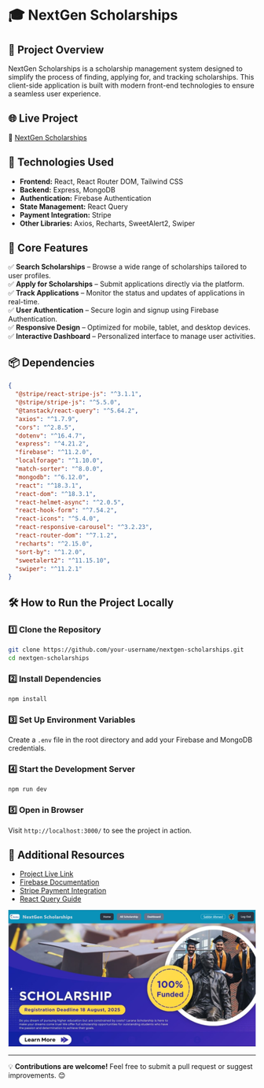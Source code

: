 # 🎓 NextGen Scholarships

## 📌 Project Overview
NextGen Scholarships is a scholarship management system designed to simplify the process of finding, applying for, and tracking scholarships. This client-side application is built with modern front-end technologies to ensure a seamless user experience.

## 🌐 Live Project
🔗 [NextGen Scholarships](https://nextgen-scholarships.web.app/)


## 🚀 Technologies Used
- **Frontend:** React, React Router DOM, Tailwind CSS
- **Backend:** Express, MongoDB
- **Authentication:** Firebase Authentication
- **State Management:** React Query
- **Payment Integration:** Stripe
- **Other Libraries:** Axios, Recharts, SweetAlert2, Swiper

## 🎯 Core Features
✅ **Search Scholarships** – Browse a wide range of scholarships tailored to user profiles.  
✅ **Apply for Scholarships** – Submit applications directly via the platform.  
✅ **Track Applications** – Monitor the status and updates of applications in real-time.  
✅ **User Authentication** – Secure login and signup using Firebase Authentication.  
✅ **Responsive Design** – Optimized for mobile, tablet, and desktop devices.  
✅ **Interactive Dashboard** – Personalized interface to manage user activities.  

## 📦 Dependencies
```json
{
  "@stripe/react-stripe-js": "^3.1.1",
  "@stripe/stripe-js": "^5.5.0",
  "@tanstack/react-query": "^5.64.2",
  "axios": "^1.7.9",
  "cors": "^2.8.5",
  "dotenv": "^16.4.7",
  "express": "^4.21.2",
  "firebase": "^11.2.0",
  "localforage": "^1.10.0",
  "match-sorter": "^8.0.0",
  "mongodb": "^6.12.0",
  "react": "^18.3.1",
  "react-dom": "^18.3.1",
  "react-helmet-async": "^2.0.5",
  "react-hook-form": "^7.54.2",
  "react-icons": "^5.4.0",
  "react-responsive-carousel": "^3.2.23",
  "react-router-dom": "^7.1.2",
  "recharts": "^2.15.0",
  "sort-by": "^1.2.0",
  "sweetalert2": "^11.15.10",
  "swiper": "^11.2.1"
}
```

## 🛠 How to Run the Project Locally
### 1️⃣ Clone the Repository
```sh
git clone https://github.com/your-username/nextgen-scholarships.git
cd nextgen-scholarships
```

### 2️⃣ Install Dependencies
```sh
npm install
```

### 3️⃣ Set Up Environment Variables
Create a `.env` file in the root directory and add your Firebase and MongoDB credentials.

### 4️⃣ Start the Development Server
```sh
npm run dev
```

### 5️⃣ Open in Browser
Visit `http://localhost:3000/` to see the project in action.

## 📎 Additional Resources
- [Project Live Link](https://nextgen-scholarships.web.app/)
- [Firebase Documentation](https://firebase.google.com/docs)
- [Stripe Payment Integration](https://stripe.com/docs)
- [React Query Guide](https://tanstack.com/query)


![Screenshot](./public/Screenshot%202025-05-13%20060647.png)

---

💡 **Contributions are welcome!** Feel free to submit a pull request or suggest improvements. 😊
